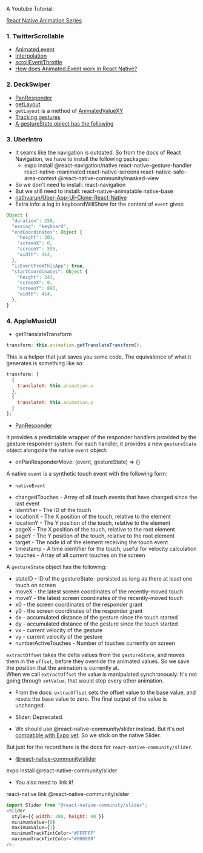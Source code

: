 A Youtube Tutorial:

[React Native Animation Series](https://www.youtube.com/watch?v=LP6zmnMcHR0&list=PLy9JCsy2u97k6olfalMTA_XSPz4pNuT46)

### 1. TwitterScrollable

- [Animated.event](https://animationbook.codedaily.io/animated-event/)
- [interpolation](https://facebook.github.io/react-native/docs/animations#interpolation)
- [scrollEventThrottle](https://reactnative.dev/docs/scrollview#scrolleventthrottle)
- [How does Animated.Event work in React Native?](https://stackoverflow.com/questions/43510145/how-does-animated-event-work-in-react-native)

### 2. DeckSwiper

- [PanResponder](https://facebook.github.io/react-native/docs/panresponder)
- [getLayout](https://animationbook.codedaily.io/get-layout/)
- `getLayout` is a method of [AnimatedValueXY](https://facebook.github.io/react-native/docs/animatedvaluexy#getlayout)
- [Tracking gestures](https://facebook.github.io/react-native/docs/animations#tracking-gestures)
- [A gestureState object has the following](https://facebook.github.io/react-native/docs/panresponder#__docusaurus)

### 3. UberIntro

- It seams like the navigation is outdated. So from the docs of React Navigation, we have to install the following packages:
  - expo install @react-navigation/native react-native-gesture-handler react-native-reanimated react-native-screens react-native-safe-area-context @react-native-community/masked-view
- So we don't need to install: react-navigation
- But we still need to install: react-native-animatable native-base
- [nathvarun/Uber-App-UI-Clone-React-Native](https://github.com/nathvarun/Uber-App-UI-Clone-React-Native)
- Extra info: a log in keyboardWillShow for the content of `event` gives:

```js
Object {
  "duration": 250,
  "easing": "keyboard",
  "endCoordinates": Object {
    "height": 301,
    "screenX": 0,
    "screenY": 595,
    "width": 414,
  },
  "isEventFromThisApp": true,
  "startCoordinates": Object {
    "height": 243,
    "screenX": 0,
    "screenY": 896,
    "width": 414,
  },
}
```

### 4. AppleMusicUI

- getTranslateTransform

```js
transform: this.animation.getTranslateTransform();
```

This is a helper that just saves you some code.
The equivalence of what it generates
is something like so:

```js
transform: [
  {
    translateX: this.animation.x
  },
  {
    translateY: this.animation.y
  }
];
```

- [PanResponder](https://reactnative.dev/docs/panresponder#__docusaurus)

It provides a predictable wrapper of the responder handlers provided by the gesture responder system. For each handler, it provides a new `gestureState` object alongside the native `event` object:

- onPanResponderMove: (event, gestureState) => {}

A native `event` is a synthetic touch event with the following form:

- `nativeEvent`

* changedTouches - Array of all touch events that have changed since the last event
* identifier - The ID of the touch
* locationX - The X position of the touch, relative to the element
* locationY - The Y position of the touch, relative to the element
* pageX - The X position of the touch, relative to the root element
* pageY - The Y position of the touch, relative to the root element
* target - The node id of the element receiving the touch event
* timestamp - A time identifier for the touch, useful for velocity calculation
* touches - Array of all current touches on the screen

A `gestureState` object has the following:

* stateID - ID of the gestureState- persisted as long as there at least one touch on screen
* moveX - the latest screen coordinates of the recently-moved touch
* moveY - the latest screen coordinates of the recently-moved touch
* x0 - the screen coordinates of the responder grant
* y0 - the screen coordinates of the responder grant
* dx - accumulated distance of the gesture since the touch started
* dy - accumulated distance of the gesture since the touch started
* vx - current velocity of the gesture
* vy - current velocity of the gesture
* numberActiveTouches - Number of touches currently on screen

`extractOffset` takes the delta values from the `gestureState`, and moves them in the `offset`, before they override the animated values. So we save the position that the animation is currently at.  
When we call `extractOffset` the value is manipulated synchronously. It's not going through `setValue`, that would stop every other animation.

- From the docs:
  `extracOffset` sets the offset value to the base value, and resets the base value to zero. The final output of the value is unchanged.

* Slider: Deprecated. 

- We should use @react-native-community/slider instead. But it's not [compatible with Expo yet](https://forums.expo.io/t/react-native-slider/25681). So we stick on the native Slider.

But just for the record here is the docs for `react-native-community/slider`.

- [@react-native-community/slider](https://github.com/react-native-community/react-native-slider)

expo install @react-native-community/slider

- You also need to link it!

react-native link @react-native-community/slider

```js
import Slider from "@react-native-community/slider";
<Slider
  style={{ width: 200, height: 40 }}
  minimumValue={0}
  maximumValue={1}
  minimumTrackTintColor="#FFFFFF"
  maximumTrackTintColor="#000000"
/>;
```

